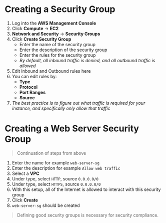 # Creating a Security Group

1. Log into the **AWS Management Console**
2. Click **Compute** -> **EC2**
3. **Network and Security** -> **Security Groups**
4. Click **Create Security Group**
   * Enter the name of the security group
   * Enter the description of the security group
   * Enter the rules for the security group
   * *By default, all inbound traffic is denied, and all outbound traffic is allowed*
5. Edit Inbound and Outbound rules here
6. You can edit rules by:
   * **Type**
   * **Protocol**
   * **Port Ranges**
   * **Source**
7. *The best practice is to figure out what traffic is required for your instance, and specifically only allow that traffic*

# Creating a Web Server Security Group

> Continuation of steps from above

1. Enter the name for example `web-server-sg`
2. Enter the description for example `Allow web traffic`
3. Select a **VPC**
4. Under type, select `HTTP`, source `0.0.0.0/0`
5. Under type, select `HTTPS`, source `0.0.0.0/0`
6. With this setup, all of the Internet is allowed to interact with this security group
7. Click **Create**
8. `web-server-sg` should be created

> Defining good security groups is necessary for security compliance.
